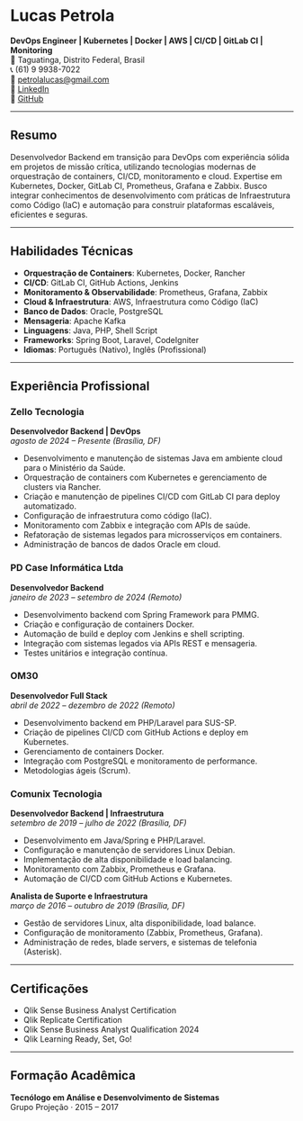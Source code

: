# Lucas Petrola  
**DevOps Engineer | Kubernetes | Docker | AWS | CI/CD | GitLab CI | Monitoring**  
📍 Taguatinga, Distrito Federal, Brasil  
📞 (61) 9 9938-7022  
📧 petrolalucas@gmail.com  
🔗 [LinkedIn](https://www.linkedin.com/in/lucas-petrola)  
🐙 [GitHub](https://github.com/petrolal)  

---

## Resumo  
Desenvolvedor Backend em transição para DevOps com experiência sólida em projetos de missão crítica, utilizando tecnologias modernas de orquestração de containers, CI/CD, monitoramento e cloud. Expertise em Kubernetes, Docker, GitLab CI, Prometheus, Grafana e Zabbix. Busco integrar conhecimentos de desenvolvimento com práticas de Infraestrutura como Código (IaC) e automação para construir plataformas escaláveis, eficientes e seguras.

---

## Habilidades Técnicas

- **Orquestração de Containers**: Kubernetes, Docker, Rancher
- **CI/CD**: GitLab CI, GitHub Actions, Jenkins
- **Monitoramento & Observabilidade**: Prometheus, Grafana, Zabbix
- **Cloud & Infraestrutura**: AWS, Infraestrutura como Código (IaC)
- **Banco de Dados**: Oracle, PostgreSQL
- **Mensageria**: Apache Kafka
- **Linguagens**: Java, PHP, Shell Script
- **Frameworks**: Spring Boot, Laravel, CodeIgniter
- **Idiomas**: Português (Nativo), Inglês (Profissional)

---

## Experiência Profissional

### **Zello Tecnologia**  
**Desenvolvedor Backend | DevOps**  
*agosto de 2024 – Presente (Brasília, DF)*  
- Desenvolvimento e manutenção de sistemas Java em ambiente cloud para o Ministério da Saúde.
- Orquestração de containers com Kubernetes e gerenciamento de clusters via Rancher.
- Criação e manutenção de pipelines CI/CD com GitLab CI para deploy automatizado.
- Configuração de infraestrutura como código (IaC).
- Monitoramento com Zabbix e integração com APIs de saúde.
- Refatoração de sistemas legados para microsserviços em containers.
- Administração de bancos de dados Oracle em cloud.

### **PD Case Informática Ltda**  
**Desenvolvedor Backend**  
*janeiro de 2023 – setembro de 2024 (Remoto)*  
- Desenvolvimento backend com Spring Framework para PMMG.
- Criação e configuração de containers Docker.
- Automação de build e deploy com Jenkins e shell scripting.
- Integração com sistemas legados via APIs REST e mensageria.
- Testes unitários e integração contínua.

### **OM30**  
**Desenvolvedor Full Stack**  
*abril de 2022 – dezembro de 2022 (Remoto)*  
- Desenvolvimento backend em PHP/Laravel para SUS-SP.
- Criação de pipelines CI/CD com GitHub Actions e deploy em Kubernetes.
- Gerenciamento de containers Docker.
- Integração com PostgreSQL e monitoramento de performance.
- Metodologias ágeis (Scrum).

### **Comunix Tecnologia**  
**Desenvolvedor Backend | Infraestrutura**  
*setembro de 2019 – julho de 2022 (Brasília, DF)*  
- Desenvolvimento em Java/Spring e PHP/Laravel.
- Configuração e manutenção de servidores Linux Debian.
- Implementação de alta disponibilidade e load balancing.
- Monitoramento com Zabbix, Prometheus e Grafana.
- Automação de CI/CD com GitHub Actions e Kubernetes.

**Analista de Suporte e Infraestrutura**  
*março de 2016 – outubro de 2019 (Brasília, DF)*  
- Gestão de servidores Linux, alta disponibilidade, load balance.
- Configuração de monitoramento (Zabbix, Prometheus, Grafana).
- Administração de redes, blade servers, e sistemas de telefonia (Asterisk).

---

## Certificações  
- Qlik Sense Business Analyst Certification  
- Qlik Replicate Certification  
- Qlik Sense Business Analyst Qualification 2024  
- Qlik Learning Ready, Set, Go!

---

## Formação Acadêmica  
**Tecnólogo em Análise e Desenvolvimento de Sistemas**  
Grupo Projeção · 2015 – 2017

